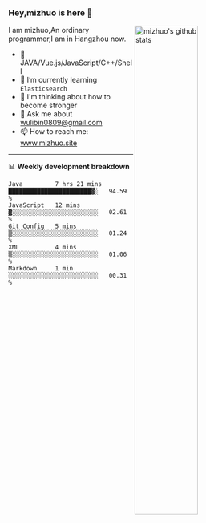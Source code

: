 ### Hey,mizhuo is here 👋

<img align="right" alt="mizhuo's github stats" width="50%" src="https://github-readme-stats.vercel.app/api?username=mizhuo&theme=tokyonight&show_icons=true">

I am mizhuo,An ordinary programmer,I am in Hangzhou now.

- 🔭 JAVA/Vue.js/JavaScript/C++/Shell
- 🌱 I’m currently learning `Elasticsearch`
- 🤔 I'm thinking about how to become stronger
- 💬 Ask me about wulibin0809@gmail.com
- 📫 How to reach me: www.mizhuo.site

---
📊 **Weekly development breakdown**

<!--START_SECTION:waka-->
```text
Java         7 hrs 21 mins   ███████████████████████▓░   94.59 % 
JavaScript   12 mins         ▓░░░░░░░░░░░░░░░░░░░░░░░░   02.61 % 
Git Config   5 mins          ▒░░░░░░░░░░░░░░░░░░░░░░░░   01.24 % 
XML          4 mins          ▒░░░░░░░░░░░░░░░░░░░░░░░░   01.06 % 
Markdown     1 min           ░░░░░░░░░░░░░░░░░░░░░░░░░   00.31 % 
```
<!--END_SECTION:waka-->
